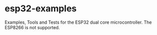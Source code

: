# esp32-examples
Examples, Tools and Tests for the ESP32 dual core microcontroller. The ESP8266 is not supported.
